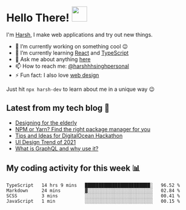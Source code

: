 # Hello There! <img src="https://media.giphy.com/media/hvRJCLFzcasrR4ia7z/giphy.gif" width="40px"></a>

I'm [Harsh](https://harshhhdev.github.io/), I make web applications and try out new things.

 - :telescope: I’m currently working on something cool :wink:
 - :seedling: I’m currently learning [React](https://reactjs.org/) and [TypeScript](https://www.typescriptlang.org/)
 - :speech_balloon: Ask me about anything [here](https://github.com/harshhhdev/harshhhdev/discussions/1)
 - :mailbox: How to reach me: [@harshhhsinghpersonal](mailto:harshhh.singh.personal@gmail.com)
 - :zap: Fun fact: I also love [web design](https://dribbble.com/harshhhdev)

Just hit `npx harsh-dev` to learn about me in a unique way :wink:

## Latest from my tech blog :book:
<!-- BLOG-POST-LIST:START -->
- [Designing for the elderly](https://dev.to/harshhhdev/designing-for-the-elderly-3neg)
- [NPM or Yarn? Find the right package manager for you](https://dev.to/harshhhdev/npm-or-yarn-find-the-right-pacakge-manager-for-you-17ko)
- [Tips and Ideas for DigitalOcean Hackathon](https://dev.to/harshhhdev/tips-and-ideas-for-digitalocean-hackathon-fha)
- [UI Design Trend of 2021](https://dev.to/harshhhdev/ui-design-trend-of-2021-4fb7)
- [What is GraphQL and why use it?](https://dev.to/harshhhdev/graphql-what-and-why-3f9n)
<!-- BLOG-POST-LIST:END -->

## My coding activity for this week 📊

<!--START_SECTION:waka-->
```text
TypeScript   14 hrs 9 mins   ████████████████████████░   96.52 % 
Markdown     24 mins         ▓░░░░░░░░░░░░░░░░░░░░░░░░   02.84 % 
SCSS         3 mins          ░░░░░░░░░░░░░░░░░░░░░░░░░   00.41 % 
JavaScript   1 min           ░░░░░░░░░░░░░░░░░░░░░░░░░   00.15 % 
```
<!--END_SECTION:waka-->
